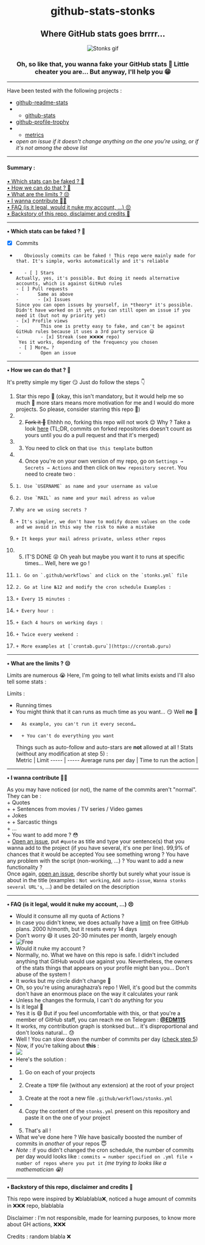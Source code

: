 <div align="center">
<h1>github-stats-stonks</h1>  
<h2>Where GitHub stats goes brrrr…</h2>  
  
![Stonks gif](https://i.giphy.com/media/YnkMcHgNIMW4Yfmjxr/giphy.webp)  
  
### Oh, so like that, you wanna fake your GitHub stats 🧐 Little cheater you are… But anyway, I'll help you 😁  
</div>

---

Have been tested with the following projects :
+ [github-readme-stats](https://github.com/anuraghazra/github-readme-stats)
+ + [github-stats](https://github.com/jstrieb/github-stats)
+ [github-profile-trophy](https://github.com/ryo-ma/github-profile-trophy)
+ + [metrics](https://github.com/lowlighter/metrics)
+ *open an issue if it doesn't change anything on the one you're using, or if it's not among the above list*

---

#### Summary :
[• Which stats can be faked ? 🤔](#what)  
[• How we can do that ? 🤩](#how)  
[• What are the limits ? 😒](#limits)  
[• I wanna contribute 🙋‍♂️](#contributing)  
[• FAQ (is it legal, would it nuke my account, …) 😣](#faq)  
[• Backstory of this repo, disclaimer and credits 🤝](#end)  

---

<a name="what"></a>**• Which stats can be faked ? 🤔**  
- [x] Commits  
-        Obviously commits can be faked ! This repo were mainly made for that. It's simple, works automatically and it's reliable  
-        - [ ] Stars  
      Actually, yes, it's possible. But doing it needs alternative accounts, which is against GitHub rules  
      - [ ] Pull requests  
      -       Same as above  
      -       - [x] Issues  
      Since you can open issues by yourself, in *theory* it's possible. Didn't have worked on it yet, you can still open an issue if you need it (but not my priority yet)  
      - [x] Profile views  
      -        This one is pretty easy to fake, and can't be against GitHub rules because it uses a 3rd party service 😃  
      -        - [x] Streak (see ❌❌❌❌ repo)  
       Yes it works, depending of the frequency you chosen  
       - [ ] More… ?  
       -       Open an issue  
---

<a name="how"></a>**• How we can do that ? 🤩**  

It's pretty simple my tiger 😏 Just do follow the steps 👇  

1. Star this repo 🌟 (okay, this isn't mandatory, but it would help me so much 🥺 more stars means more motivation for me and I would do more projects. So please, consider starring this repo 🙏)  
2. 2. ~~Fork it 🍴~~ Ehhhh no, forking this repo will not work 😌 Why ? Take a look [here](https://docs.github.com/en/account-and-profile/setting-up-and-managing-your-github-profile/managing-contribution-graphs-on-your-profile/why-are-my-contributions-not-showing-up-on-my-profile#commit-was-made-in-a-fork) (TL;DR, commits on forked repositories doesn't count as yours until you do a pull request and that it's merged)
3. 3. You need to click on that `Use this template` button
4. 4. Once you're on your own version of my repo, go on `Settings → Secrets → Actions` and then click on `New repository secret`. You need to create two :
5.     1. Use `USERNAME` as name and your username as value
6.     2. Use `MAIL` as name and your mail adress as value  
7.     Why are we using secrets ?  
8.     + It's simpler, we don't have to modify dozen values on the code and we avoid in this way the risk to make a mistake
9.     + It keeps your mail adress private, unless other repos
10. 5. IT'S DONE 😝 Oh yeah but maybe you want it to runs at specific times… Well, here we go !
11.     1. Go on `.github/workflows` and click on the `stonks.yml` file
12.     2. Go at line №12 and modify the cron schedule Examples :  
13.     + Every 15 minutes :
14.     + Every hour :
15.     + Each 4 hours on working days :
16.     + Twice every weekend :
17.     + More examples at [`crontab.guru`](https://crontab.guru)
---

<a name="limits"></a>**• What are the limits ? 😒**  

Limits are numerous 😭 Here, I'm going to tell what limits exists and I'll also tell some stats :

Limits : 
+ Running times  
+    You might think that it can runs as much time as you want… 😏 Well **no** :smiling_face_with_tear:  
+       As example, you can't run it every second…
+       + You can't do everything you want  
   Things such as auto-follow and auto-stars are **not** allowed at all !
Stats (without any modification at step 5) :  
Metric | Limit
----- | -----
Average runs per day | 
Time to run the action | 

---

<a name="contributing"></a>**• I wanna contribute 🙋‍♂️**  

As you may have noticed (or not), the name of the commits aren't "normal". They can be :  
    + Quotes  
    +     + Sentences from movies / TV series / Video games  
    + Jokes  
    +     + Sarcastic things  
    + …  
    + You want to add more ? 😳  
    + [Open an issue](https://github.com/EDM115/github-stats-stonks/issues/new/choose), put `#quote` as title and type your sentence(s) that you wanna add to the project (if you have several, it's one per line). 99,9% of chances that it would be accepted
You see something wrong ? You have any problem with the script (non-working, …) ? You want to add a new functionality ?  
Once again, [open an issue](https://github.com/EDM115/github-stats-stonks/issues/new), describe shortly but surely what your issue is about in the title (examples : `Not working`, `Add auto-issue`, `Wanna stonks several URL's`, …) and be detailed on the description

---

<a name="faq"></a>**• FAQ (is it legal, would it nuke my account, …) 😣**  

+ Would it consume all my quota of Actions ?  
+ In case you didn't knew, we does actually have a [limit](https://github.com/settings/billing) on free GitHub plans. 2000 h/month, but it resets every 14 days  
+ Don't worry 😄 it uses 20-30 minutes per month, largely enough  
+ ![Free](https://telegra.ph/file/5b605e8d13cb67355702e.png)  
+ Would it nuke my account ?  
+ Normally, no. What we have on this repo is safe. I didn't included anything that GitHub would use against you. Nevertheless, the owners of the stats things that appears on your profile might ban you… Don't abuse of the system !  
+ It works but my circle didn't change 🥺
+ Oh, so you're using anuraghazra’s repo ! Well, it's good but the commits don't have an enormous place on the way it calculates your rank  
+ Unless he changes the formula, I can't do anything for you  
+ Is it legal 🧐  
+ Yes it is 😄 But if you feel uncomfortable with this, or that you're a member of GitHub staff, you can reach me on Telegram : [**@EDM115**](https://t.me/EDM115)
+ It works, my contribution graph is stonksed but… it's disproportional and don't looks natural… 😓  
+ Well ! You can slow down the number of commits per day ([check step 5](#how))  
+ Now, if you're talking about **this** :  
+ ![](❌❌❌❌)  
+ Here's the solution :  
+ 1. Go on each of your projects
+ 2. Create a `TEMP` file (without any extension) at the root of your project
+ 3. Create at the root a new file `.github/workflows/stonks.yml`
+ 4. Copy the content of the `stonks.yml` present on this repository and paste it on the one of your project
+ 5. That's all !
+ What we've done here ? We have basically boosted the number of commits in *another* of your repos 😇  
+ *Note :* if you didn't changed the cron schedule, the number of commits per day would looks like : `commits = number specified on .yml file × number of repos where you put it` *(me trying to looks like a mathematician 😭)*  

---

<a name="end"></a>**• Backstory of this repo, disclaimer and credits 🤝**  

This repo were inspired by ❌blablabla❌, noticed a huge amount of commits in ❌❌❌ repo, blablabla

Disclaimer : I'm not responsible, made for learning purposes, to know more about GH actions, ❌❌❌

Credits :
	random blabla ❌
